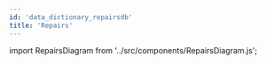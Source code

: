 ```yaml
---
id: 'data_dictionary_repairsdb'
title: 'Repairs'
---
```


import RepairsDiagram from '../src/components/RepairsDiagram.js';

<RepairsDiagram/>
